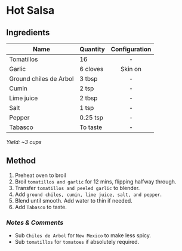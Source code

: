 # Hot Salsa

## Ingredients

| Name                   | Quantity | Configuration |
| ---------------------- | -------- | :-----------: |
| Tomatillos             | 16       |       -       |
| Garlic                 | 6 cloves |    Skin on    |
| Ground chiles de Arbol | 3 tbsp   |       -       |
| Cumin                  | 2 tsp    |       -       |
| Lime juice             | 2 tbsp   |       -       |
| Salt                   | 1 tsp    |       -       |
| Pepper                 | 0.25 tsp |       -       |
| Tabasco                | To taste |       -       |

_Yield: ~3 cups_

## Method

1. Preheat oven to broil
1. Broil `tomatillos and garlic` for 12 mins, flipping halfway through.
1. Transfer `tomatillos and peeled garlic` to blender.
1. Add `ground chiles, cumin, lime juice, salt, and pepper`.
1. Blend until smooth. Add water to thin if needed.
1. Add `Tabasco` to taste.

### _Notes & Comments_

- Sub `Chiles de Arbol` for `New Mexico` to make less spicy.
- Sub `tomatillos` for `tomatoes` if absolutely required.
